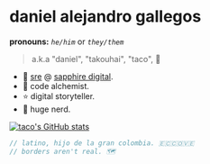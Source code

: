 
# daniel alejandro gallegos
**pronouns:** *`he/him`* or *`they/them`*
> a.k.a "daniel", "takouhai", "taco", 🌮

* 💎 [sre](https://en.wikipedia.org/wiki/Site_reliability_engineering) @ [sapphire digital](https://getsapphire.com).
* 🔮 code alchemist.
* ⭐ digital storyteller.
* 💚 huge nerd.

[![taco's GitHub stats](https://github-readme-stats.vercel.app/api?username=takouhai&theme=gruvbox)](https://github.com/anuraghazra/github-readme-stats)

```js
// latino, hijo de la gran colombia. 🇪🇨🇨🇴🇻🇪
// borders aren't real. 🗺️
```
